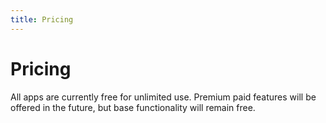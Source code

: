 ```yaml
---
title: Pricing
---
```


# Pricing

All apps are currently free for unlimited use.  Premium paid features will be offered in the future, but base functionality will remain free.
